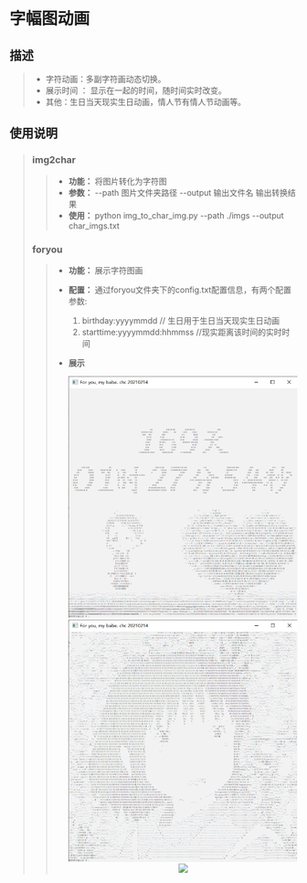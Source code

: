 # 字幅图动画

## 描述
> + 字符动画：多副字符画动态切换。
> + 展示时间 ： 显示在一起的时间，随时间实时改变。 
>  + 其他：生日当天现实生日动画，情人节有情人节动画等。

## 使用说明

> ### img2char
>
> > + **功能：** 将图片转化为字符图
> > + **参数：** --path 图片文件夹路径  --output 输出文件名 输出转换结果
> > + **使用：** python img_to_char_img.py --path ./imgs --output char_imgs.txt
>
> ### foryou
>
> > + **功能：** 展示字符图画
> >
> > + **配置：** 通过foryou文件夹下的config.txt配置信息，有两个配置参数:
> >
> >    1. birthday:yyyymmdd   // 生日用于生日当天现实生日动画
> >    2. starttime:yyyymmdd:hhmmss //现实距离该时间的实时时间 
> >
> > + **展示**
> >
> >    <div align=center><img src="output1.png" width="500"/> </div>
> >
> >    <div align=center><img src="output2.png" width="500"/> </div>
> >
> >    <div align=center><img src="demo.gif" width="500"/> </div>

